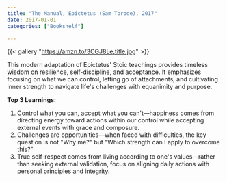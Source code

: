 ```yaml
---
title: "The Manual, Epictetus (Sam Torode), 2017"
date: 2017-01-01
categories: ["Bookshelf"]

---
```


{{< gallery "https://amzn.to/3CGJ8Le,title.jpg" >}}

This modern adaptation of Epictetus' Stoic teachings provides timeless wisdom on resilience, self-discipline, and acceptance. It emphasizes focusing on what we can control, letting go of attachments, and cultivating inner strength to navigate life's challenges with equanimity and purpose.

**Top 3 Learnings:**

1. Control what you can, accept what you can't—happiness comes from directing energy toward actions within our control while accepting external events with grace and composure.
2. Challenges are opportunities—when faced with difficulties, the key question is not "Why me?" but "Which strength can I apply to overcome this?"
3. True self-respect comes from living according to one's values—rather than seeking external validation, focus on aligning daily actions with personal principles and integrity.
